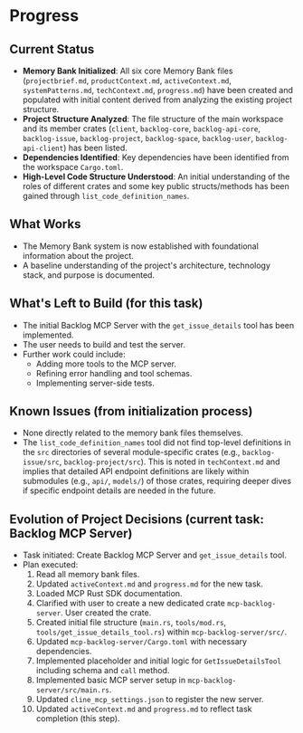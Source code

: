 # Progress

## Current Status
-   **Memory Bank Initialized**: All six core Memory Bank files (`projectbrief.md`, `productContext.md`, `activeContext.md`, `systemPatterns.md`, `techContext.md`, `progress.md`) have been created and populated with initial content derived from analyzing the existing project structure.
-   **Project Structure Analyzed**: The file structure of the main workspace and its member crates (`client`, `backlog-core`, `backlog-api-core`, `backlog-issue`, `backlog-project`, `backlog-space`, `backlog-user`, `backlog-api-client`) has been listed.
-   **Dependencies Identified**: Key dependencies have been identified from the workspace `Cargo.toml`.
-   **High-Level Code Structure Understood**: An initial understanding of the roles of different crates and some key public structs/methods has been gained through `list_code_definition_names`.

## What Works
-   The Memory Bank system is now established with foundational information about the project.
-   A baseline understanding of the project's architecture, technology stack, and purpose is documented.

## What's Left to Build (for this task)
-   The initial Backlog MCP Server with the `get_issue_details` tool has been implemented.
-   The user needs to build and test the server.
-   Further work could include:
    -   Adding more tools to the MCP server.
    -   Refining error handling and tool schemas.
    -   Implementing server-side tests.

## Known Issues (from initialization process)
-   None directly related to the memory bank files themselves.
-   The `list_code_definition_names` tool did not find top-level definitions in the `src` directories of several module-specific crates (e.g., `backlog-issue/src`, `backlog-project/src`). This is noted in `techContext.md` and implies that detailed API endpoint definitions are likely within submodules (e.g., `api/`, `models/`) of those crates, requiring deeper dives if specific endpoint details are needed in the future.

## Evolution of Project Decisions (current task: Backlog MCP Server)
-   Task initiated: Create Backlog MCP Server and `get_issue_details` tool.
-   Plan executed:
    1.  Read all memory bank files.
    2.  Updated `activeContext.md` and `progress.md` for the new task.
    3.  Loaded MCP Rust SDK documentation.
    4.  Clarified with user to create a new dedicated crate `mcp-backlog-server`. User created the crate.
    5.  Created initial file structure (`main.rs`, `tools/mod.rs`, `tools/get_issue_details_tool.rs`) within `mcp-backlog-server/src/`.
    6.  Updated `mcp-backlog-server/Cargo.toml` with necessary dependencies.
    7.  Implemented placeholder and initial logic for `GetIssueDetailsTool` including schema and `call` method.
    8.  Implemented basic MCP server setup in `mcp-backlog-server/src/main.rs`.
    9.  Updated `cline_mcp_settings.json` to register the new server.
    10. Updated `activeContext.md` and `progress.md` to reflect task completion (this step).
